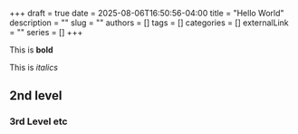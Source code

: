 +++ 
draft = true
date = 2025-08-06T16:50:56-04:00
title = "Hello World"
description = ""
slug = ""
authors = []
tags = []
categories = []
externalLink = ""
series = []
+++


This is **bold**

This is *italics*

## 2nd level

### 3rd Level etc

